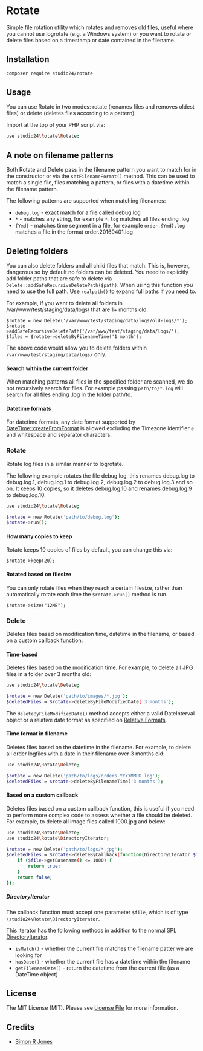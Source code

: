 # Rotate

Simple file rotation utility which rotates and removes old files, useful where you cannot use logrotate (e.g. a Windows system) 
or you want to rotate or delete files based on a timestamp or date contained in the filename. 

## Installation

```sh
composer require studio24/rotate
```

## Usage

You can use Rotate in two modes: rotate (renames files and removes oldest files) or delete (deletes files according to a pattern).

Import at the top of your PHP script via:

```sh
use studio24\Rotate\Rotate;
```

## A note on filename patterns

Both Rotate and Delete pass in the filename pattern you want to match for in the constructor or via the `setFilenameFormat()` method.
This can be used to match a single file, files matching a pattern, or files with a datetime within the filename pattern. 

The following patterns are supported when matching filenames:

* `debug.log` - exact match for a file called debug.log
* `*` - matches any string, for example `*.log` matches all files ending .log
* `{Ymd}` - matches time segment in a file, for example `order.{Ymd}.log` matches a file in the format order.20160401.log

## Deleting folders

You can also delete folders and all child files that match. This is, however, dangerous so by default no folders can be deleted. You 
 need to explicitly add folder paths that are safe to delete via `Delete::addSafeRecursiveDeletePath($path)`. When using 
 this function you need to use the full path. Use `realpath()` to expand full paths if you need to.

For example, if you want to delete all folders in /var/www/test/staging/data/logs/ that are 1+ months old:

```
$rotate = new Delete('/var/www/test/staging/data/logs/old-logs/*');
$rotate->addSafeRecursiveDeletePath('/var/www/test/staging/data/logs/');
$files = $rotate->deleteByFilenameTime('1 month');
```

The above code would allow you to delete folders within `/var/www/test/staging/data/logs/` only. 

#### Search within the current folder
When matching patterns all files in the specified folder are scanned, we do not recursively search for files. For example 
passing `path/to/*.log` will search for all files ending .log in the folder path/to.

#### Datetime formats
For datetime formats, any date format supported by [DateTime::createFromFormat](http://php.net/datetime.createfromformat) is allowed 
excluding the Timezone identifier `e` and whitespace and separator characters. 

### Rotate

Rotate log files in a similar manner to logrotate.

The following example rotates the file debug.log, this renames debug.log to debug.log.1, debug.log.1 to debug.log.2, debug.log.2 to 
debug.log.3 and so on. It keeps 10 copies, so it deletes debug.log.10 and renames debug.log.9 to debug.log.10.

```sh
use studio24\Rotate\Rotate;

$rotate = new Rotate('path/to/debug.log');
$rotate->run();
```

#### How many copies to keep

Rotate keeps 10 copies of files by default, you can change this via:

```
$rotate->keep(20);
```

#### Rotated based on filesize
You can only rotate files when they reach a certain filesize, rather than automatically rotate each time the `$rotate->run()` method is run.
 
```
$rotate->size("12MB");
```

### Delete

Deletes files based on modification time, datetime in the filename, or based on a custom callback function.

#### Time-based

Deletes files based on the modification time. For example, to delete all JPG files in a folder over 3 months old: 

```sh
use studio24\Rotate\Delete;

$rotate = new Delete('path/to/images/*.jpg');
$deletedFiles = $rotate->deleteByFileModifiedDate('3 months');
```

The `deleteByFileModifiedDate()` method accepts either a valid DateInterval object or a relative date format as specified on 
[Relative Formats](http://php.net/manual/en/datetime.formats.relative.php).

#### Time format in filename
Deletes files based on the datetime in the filename. For example, to delete all  order logfiles with a date in their 
filename over 3 months old:

```sh
use studio24\Rotate\Delete;

$rotate = new Delete('path/to/logs/orders.YYYYMMDD.log');
$deletedFiles = $rotate->deleteByFilenameTime('3 months');
```

#### Based on a custom callback 
Deletes files based on a custom callback function, this is useful if you need to perform more complex code to assess whether a file
should be deleted. For example, to delete all image files called 1000.jpg and below:

```sh
use studio24\Rotate\Delete;
use studio24\Rotate\DirectoryIterator;

$rotate = new Delete('path/to/logs/*.jpg');
$deletedFiles = $rotate->deleteByCallback(function(DirectoryIterator $file){
    if ($file->getBasename() <= 1000) {
        return true;
    } 
    return false;
});
```

##### DirectoryIterator
The callback function must accept one parameter `$file`, which is of type `\studio24\Rotate\DirectoryIterator`.

This iterator has the following methods in addition to the normal [SPL DirectoryIterator](http://php.net/DirectoryIterator).

* `isMatch()` - whether the current file matches the filename patter we are looking for
* `hasDate()` - whether the current file has a datetime within the filename
* `getFilenameDate()` - return the datetime from the current file (as a DateTime object)

## License

The MIT License (MIT). Please see [License File](LICENSE.md) for more information.

## Credits

- [Simon R Jones](https://github.com/simonrjones)